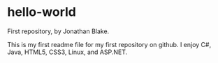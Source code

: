 hello-world
===========

First repository, by Jonathan Blake.

This is my first readme file for my first repository on github.
I enjoy C#, Java, HTML5, CSS3, Linux, and ASP.NET.
